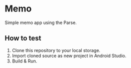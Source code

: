 # Memo

Simple memo app using the Parse.

## How to test

  1. Clone this repository to your local storage.
  2. Import cloned source as new project in Android Studio.
  3. Build & Run.
  
